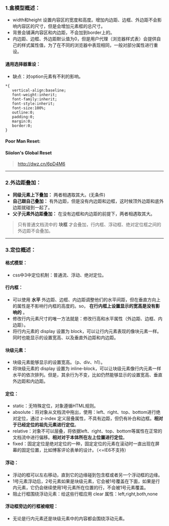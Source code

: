 ### 1.盒模型概述：
- width和height 设置内容区的宽度和高度。增加内边距、边框、外边距不会影响内容区的尺寸，但是会增加元素框的总尺寸。
- 背景会铺满内容区和内边距，不会加到border上的。
- 内边距、边框、外边距默认值为0，但是用户代理（浏览器样式表）会提供自己的样式属性值，为了在不同的浏览器中表现相同，一般对部分属性进行重设。

#### 通用选择器重设：
- 缺点：对option元素有不利的影响。
```
*{
   vertical-align:baseline;
   font-weight:inherit;
   font-family:inherit;
   font-style:inherit;
   font-size:100%;
   outline:0;
   padding:0;
   margin:0;
   border:0;
}
```
#### Poor Man Reset:
#### Siiolon's Global Reset
> http://dwz.cn/6pD4M6

---
### 2.外边距叠加：
- **同级元素上下叠加：** 两者相遇取其大。(无条件)
- **自己跟自己叠加：** 有外边距，但是没有内边距和边框，这时候顶外边距和底外边距就碰到一起了。
- **父子元素外边距叠加：** 在没有边框和内边距的前提下，两者相遇取其大。
> 只有普通文档流中的 **块框** 才会叠加，行内框、浮动框、绝对定位框之间的外边距不会叠加。

---
### 3.定位概述：
#### 格式模型：
- css中3中定位机制：普通流、浮动、绝对定位。

#### 行内框：
- 可以使用 **水平** 外边距、边框、内边距调整他们的水平间距，但在垂直方向上的属性是不影响行内框的高度的。so， **在行内框上设置显示的宽高是没有影响的** 。
- 修改行内元素尺寸的唯一方法就是：修改行高和水平属性（外边距、边框、内边距）。
- 将行内元素的 display 设置为 block，可以让行内元素表现的像块元素一样。同时也能显示的设置宽高、以及垂直外边距和内边距。

#### 块级元素：
- 块级元素能够显示的设置宽高。（p、div、h1）。
- 将块级元素的 display 设置为 inline-block，可以让块级元素像行内元素一样水平的依次排列。但是，其余行为不变，比如仍然能够显示的设置宽高、垂直外边距和内边距。

#### 定位：
- static：无特殊定位，对象遵循HTML规则。
- absolute：将对象从文档流中拖出，使用：left、right、top、bottom进行绝对定位，通过 z-index 定义层叠属性，不具有边距，但仍有补白和边框。**相对于已经定位的祖先元素进行定位**。
- relative：对象不可以层叠，将依据left、right、top、bottom等属性在正常的文档流中进行偏移。**相对对于本体所在左上位置进行定位**。
- fixed：固定定位是绝对定位的一种，固定定位的元素在滚动时一直出现在屏幕的固定位置，比如博客评论表单的设计。（<=IE6不支持）

#### 浮动：
- 浮动的框可以左右移动，直到它的边缘碰到包含框或者另一个浮动框的边缘。
- 1号元素浮动后，2号元素如果是块级元素，它会被1号覆盖在下面，如果是行内元素，它仍会继续使用1号元素所在位置的行，不会被1号元素覆盖。
- 阻止行框围绕浮动元素：给这些行框应用 clear 属性：left,right,both,none

#### 浮动框旁边的行框被缩短：
- 无论是行内元素还是块级元素中的内容都会围绕浮动元素。
